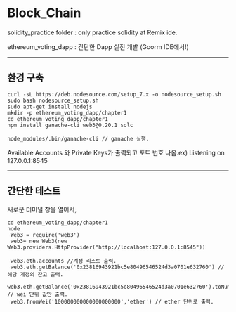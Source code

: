 # Block_Chain

solidity_practice folder : only practice solidity at Remix ide.

ethereum_voting_dapp : 간단한 Dapp 실전 개발 (Goorm IDE에서!)

--------------

## 환경 구축
```
curl -sL https://deb.nodesource.com/setup_7.x -o nodesource_setup.sh
sudo bash nodesource_setup.sh
sudo apt-get install nodejs
mkdir -p ethereum_voting_dapp/chapter1
cd ethereum_voting_dapp/chapter1
npm install ganache-cli web3@0.20.1 solc

node_modules/.bin/ganache-cli // ganache 실행.
```
Available Accounts 와 Private Keys가 출력되고 포트 번호 나옴.ex) Listening on 127.0.0.1:8545

--------------

## 간단한 테스트
새로운 터미널 창을 열어서,
```
cd ethereum_voting_dapp/chapter1
node
 Web3 = require('web3')
 web3= new Web3(new Web3.providers.HttpProvider("http://localhost:127.0.0.1:8545"))
 
 web3.eth.accounts //계정 리스트 출력.
 web3.eth.getBalance('0x23816943921bc5e80496546524d3a0701e632760') // 해당 계정의 잔고 출력.
 web3.eth.getBalance('0x23816943921bc5e80496546524d3a0701e632760').toNumber() // wei 단위 값만 출력.
 web3.fromWei('100000000000000000000','ether') // ether 단위로 출력.
```
